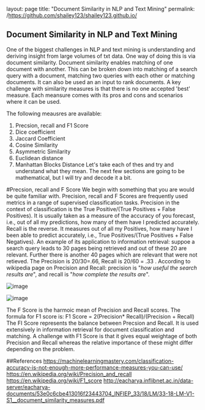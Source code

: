 layout: page
title: "Document Similarity in NLP and Text Mining"
permalink: /https://github.com/shailey123/shailey123.github.io/
## Document Similarity in NLP and Text Mining
One of the biggest challenges in NLP and text mining is understanding and deriving insight from large volumes of txt data. One way of doing this is via document similarity. Document similarity enables matching of one document with another. This can be broken down into matching of a search query with a document, matching two queries with each other or matching documents. It can also be used an an input to rank documents. A key challenge with similarity measures is that there is no one accepted 'best' measure. Each meansure comes with its pros and cons and scenarios where it can be used. 

The following meausres are available:

1. Precsion, recall and F1 Score
2. Dice coefficient
3. Jaccard Coefficient
4. Cosine Similarity
5. Asymmetric Similarity
6. Euclidean distance
7. Manhattan Blocks Distance 
Let's take each of thes and try and understand what they mean. The next few sections are going to be mathematical, but I will try and decode it a bit.

#Precsion, recall and F Score
We begin with something that you are would be quite familiar with. Precision, recall and F Scores are frequently used metrics in a range of supervised classification tasks. Precision in the context of classification is the True Positive/(True Positives + False Positives). It is usually taken as a measure of the accuracy of you forecast, i.e., out of all my predictions, how many of them have I predicted accurately. Recall is the reverse. It measures out of all my Positives, how many have I been able to predict accurately, i.e., True Positives/(True Positives + False Negatives). An example of its application to information retrieval: suppoe a search query leads to 30 pages being retrieved and out of these 20 are relevant. Further there is another 40 pages which are relevant that were not retieved. The Precision is 20/30=.66, Recall is 20/60 = .33 . According to wikipedia page on Precision and Recall: precision is "_how useful the search results are_", and recall is "_how complete the results are_".

![image](https://user-images.githubusercontent.com/37128883/88649678-b4f0f580-d0e5-11ea-81c8-cad7a263695a.png)

![image](https://user-images.githubusercontent.com/37128883/88649050-2ed4af00-d0e5-11ea-8d1f-3c77a0d4e2ad.png)

The F Score is the harmoic mean of Precision and Recall scores. 
The formula for F1 score is: F1 Score = 2(Precision* Recall)/(Precision + Recall)
The FI Score represents the balance between Precsion and Recall. It is used extensively in information retrieval for document classification and matching. A challenge with F1 Score is that it gives equal weightage of both Precision and Recall whereas the relative importance of these might differ depending on the problem. 

##References
https://machinelearningmastery.com/classification-accuracy-is-not-enough-more-performance-measures-you-can-use/
https://en.wikipedia.org/wiki/Precision_and_recall
https://en.wikipedia.org/wiki/F1_score
http://eacharya.inflibnet.ac.in/data-server/eacharya-documents/53e0c6cbe413016f23443704_INFIEP_33/18/LM/33-18-LM-V1-S1__document_similarity_measures.pdf
